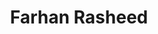 ---
layout: staff
title: Farhan Rasheed
name: Farhan Rasheed
position: PhD student
staffimage: employee_image_farra01.jpeg
breadcrumb: true
contact:
    email: farhan.rasheed@liu.se
    phone: 
    address: Kopparhammaren 2, Entrance 10B, Room 2073, Campus Norrköping
    orcid: 
---
